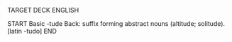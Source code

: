 TARGET DECK
ENGLISH

START
Basic
-tude
Back: suffix forming abstract nouns (altitude; solitude). [latin -tudo]
END
